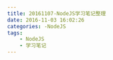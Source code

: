 ```yaml
---
title: 20161107-NodeJS学习笔记整理
date: 2016-11-03 16:02:26
categories: -NodeJS
tags:
    - NodeJS
    - 学习笔记
---
```

